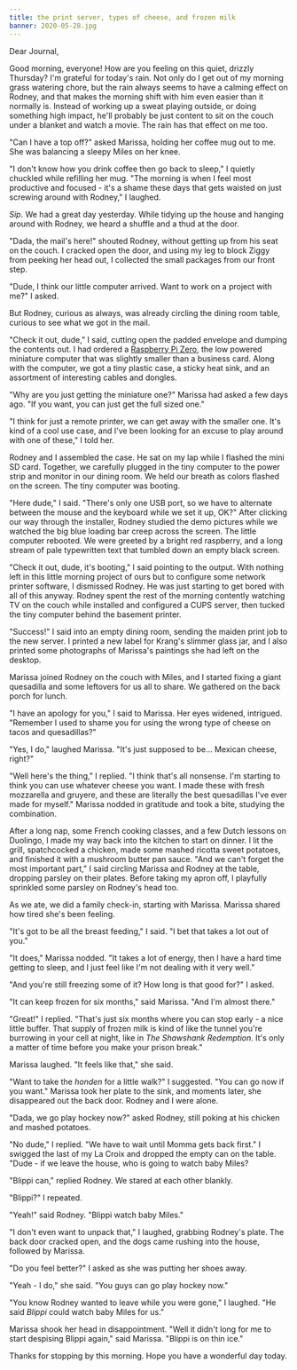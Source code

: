 ```yaml
---
title: the print server, types of cheese, and frozen milk
banner: 2020-05-28.jpg
---
```


Dear Journal,

Good morning, everyone!  How are you feeling on this quiet, drizzly
Thursday?  I'm grateful for today's rain.  Not only do I get out of my
morning grass watering chore, but the rain always seems to have a
calming effect on Rodney, and that makes the morning shift with him
even easier than it normally is.  Instead of working up a sweat
playing outside, or doing something high impact, he'll probably be
just content to sit on the couch under a blanket and watch a movie.
The rain has that effect on me too.

"Can I have a top off?" asked Marissa, holding her coffee mug out to
me.  She was balancing a sleepy Miles on her knee.

"I don't know how you drink coffee then go back to sleep," I quietly
chuckled while refilling her mug.  "The morning is when I feel most
productive and focused - it's a shame these days that gets waisted on
just screwing around with Rodney," I laughed.

_Sip_.  We had a great day yesterday.  While tidying up the house and
hanging around with Rodney, we heard a shuffle and a thud at the door.

"Dada, the mail's here!" shouted Rodney, without getting up from his
seat on the couch.  I cracked open the door, and using my leg to block
Ziggy from peeking her head out, I collected the small packages from
our front step.

"Dude, I think our little computer arrived.  Want to work on a project
with me?" I asked.

But Rodney, curious as always, was already circling the dining room
table, curious to see what we got in the mail.

"Check it out, dude," I said, cutting open the padded envelope and
dumping the contents out.  I had ordered a [Raspberry Pi Zero], the
low powered miniature computer that was slightly smaller than a
business card.  Along with the computer, we got a tiny plastic case, a
sticky heat sink, and an assortment of interesting cables and dongles.

"Why are you just getting the miniature one?" Marissa had asked a few
days ago.  "If you want, you can just get the full sized one."

"I think for just a remote printer, we can get away with the smaller
one.  It's kind of a cool use case, and I've been looking for an
excuse to play around with one of these," I told her.

Rodney and I assembled the case.  He sat on my lap while I flashed the
mini SD card.  Together, we carefully plugged in the tiny computer to
the power strip and monitor in our dining room.  We held our breath as
colors flashed on the screen.  The tiny computer was booting.

"Here dude," I said.  "There's only one USB port, so we have to
alternate between the mouse and the keyboard while we set it up, OK?"
After clicking our way through the installer, Rodney studied the demo
pictures while we watched the big blue loading bar creep across the
screen.  The little computer rebooted.  We were greeted by a bright
red raspberry, and a long stream of pale typewritten text that tumbled
down an empty black screen.

"Check it out, dude, it's booting," I said pointing to the output.
With nothing left in this little morning project of ours but to
configure some network printer software, I dismissed Rodney.  He was
just starting to get bored with all of this anyway.  Rodney spent the
rest of the morning contently watching TV on the couch while installed
and configured a CUPS server, then tucked the tiny computer behind the
basement printer.

"Success!" I said into an empty dining room, sending the maiden print
job to the new server.  I printed a new label for Krang's slimmer
glass jar, and I also printed some photographs of Marissa's paintings
she had left on the desktop.

Marissa joined Rodney on the couch with Miles, and I started fixing a
giant quesadilla and some leftovers for us all to share.  We gathered
on the back porch for lunch.

"I have an apology for you," I said to Marissa.  Her eyes widened,
intrigued.  "Remember I used to shame you for using the wrong type of
cheese on tacos and quesadillas?"

"Yes, I do," laughed Marissa.  "It's just supposed to be... Mexican
cheese, right?"

"Well here's the thing," I replied.  "I think that's all nonsense.
I'm starting to think you can use whatever cheese you want.  I made
these with fresh mozzarella and gruyere, and these are literally the
best quesadillas I've ever made for myself."  Marissa nodded in
gratitude and took a bite, studying the combination.

After a long nap, some French cooking classes, and a few Dutch lessons
on Duolingo, I made my way back into the kitchen to start on dinner.
I lit the grill, spatchcocked a chicken, made some mashed ricotta
sweet potatoes, and finished it with a mushroom butter pan sauce.
"And we can't forget the most important part," I said circling Marissa
and Rodney at the table, dropping parsley on their plates.  Before
taking my apron off, I playfully sprinkled some parsley on Rodney's
head too.

As we ate, we did a family check-in, starting with Marissa.  Marissa
shared how tired she's been feeling.

"It's got to be all the breast feeding," I said.  "I bet that takes a
lot out of you."

"It does," Marissa nodded.  "It takes a lot of energy, then I have a
hard time getting to sleep, and I just feel like I'm not dealing with
it very well."

"And you're still freezing some of it?  How long is that good for?" I
asked.

"It can keep frozen for six months," said Marissa.  "And I'm almost
there."

"Great!" I replied.  "That's just six months where you can stop
early - a nice little buffer.  That supply of frozen milk is kind of
like the tunnel you're burrowing in your cell at night, like in _The
Shawshank Redemption_.  It's only a matter of time before you make
your prison break."

Marissa laughed.  "It feels like that," she said.

"Want to take the _honden_ for a little walk?" I suggested.  "You can
go now if you want."  Marissa took her plate to the sink, and moments
later, she disappeared out the back door.  Rodney and I were alone.

"Dada, we go play hockey now?" asked Rodney, still poking at his
chicken and mashed potatoes.

"No dude," I replied.  "We have to wait until Momma gets back first."
I swigged the last of my La Croix and dropped the empty can on the
table.  "Dude - if we leave the house, who is going to watch baby
Miles?

"Blippi can," replied Rodney.  We stared at each other blankly.

"Blippi?" I repeated.

"Yeah!" said Rodney.  "Blippi watch baby Miles."

"I don't even want to unpack that," I laughed, grabbing Rodney's
plate.  The back door cracked open, and the dogs came rushing into the
house, followed by Marissa.

"Do you feel better?" I asked as she was putting her shoes away.

"Yeah - I do," she said.  "You guys can go play hockey now."

"You know Rodney wanted to leave while you were gone," I laughed.  "He
said _Blippi_ could watch baby Miles for us."

Marissa shook her head in disappointment.  "Well it didn't long for me
to start despising Blippi again," said Marissa.  "Blippi is on thin
ice."

Thanks for stopping by this morning.  Hope you have a wonderful day
today.

[Raspberry Pi Zero]: https://www.raspberrypi.org/blog/raspberry-pi-zero-w-joins-family/
